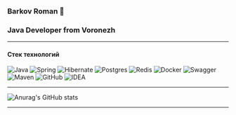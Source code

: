 ### Barkov Roman 👋

### Java Developer from Voronezh

---

#### Стек технологий

![Java] ![Spring] ![Hibernate] ![Postgres] ![Redis] ![Docker] ![Swagger] ![Maven] ![GitHub] ![IDEA]



---

![Anurag's GitHub stats](https://github-readme-stats.vercel.app/api?username=BarkovRoman&show_icons=true&theme=flag-india)

---
<!--
[![Readme Card](https://github-readme-stats.vercel.app/api/pin/?username=BarkovRoman&repo=java-shareit&theme=aura)](https://github.com/BarkovRoman/java-shareit)

[![Readme Card](https://github-readme-stats.vercel.app/api/pin/?username=BarkovRoman&repo=java-explore-with-me&theme=aura)](https://github.com/BarkovRoman/java-explore-with-me)

[![Readme Card](https://github-readme-stats.vercel.app/api/pin/?username=BarkovRoman&repo=java-filmorate&theme=aura)](https://github.com/BarkovRoman/java-filmorate)
-->
<!-- https://github.com/Ileriayo/markdown-badges -->

[Java]: https://img.shields.io/badge/java-%23ED8B00.svg?style=for-the-badge&logo=openjdk&logoColor=white

[Spring]: https://img.shields.io/badge/spring-%236DB33F.svg?style=for-the-badge&logo=spring&logoColor=white

[Docker]: https://img.shields.io/badge/docker-%230db7ed.svg?style=for-the-badge&logo=docker&logoColor=white

[Kubernetes]: https://img.shields.io/badge/kubernetes-%23326ce5.svg?style=for-the-badge&logo=kubernetes&logoColor=white

[Kafka]: https://img.shields.io/badge/Apache%20Kafka-000?style=for-the-badge&logo=apachekafka

[Postgres]: https://img.shields.io/badge/postgres-%23316192.svg?style=for-the-badge&logo=postgresql&logoColor=white

[Redis]: https://img.shields.io/badge/redis-%23DD0031.svg?style=for-the-badge&logo=redis&logoColor=white

[MongoDB]: https://img.shields.io/badge/MongoDB-%234ea94b.svg?style=for-the-badge&logo=mongodb&logoColor=white

[Hibernate]: https://img.shields.io/badge/Hibernate-59666C?style=for-the-badge&logo=Hibernate&logoColor=white

[Maven]: https://img.shields.io/badge/Apache%20Maven-C71A36?style=for-the-badge&logo=Apache%20Maven&logoColor=white

[GitHub]: https://img.shields.io/badge/github-%23121011.svg?style=for-the-badge&logo=github&logoColor=white

[IDEA]: https://img.shields.io/badge/IntelliJIDEA-000000.svg?style=for-the-badge&logo=intellij-idea&logoColor=white

[Postman]: https://img.shields.io/badge/Postman-FF6C37?style=for-the-badge&logo=postman&logoColor=white

[Swagger]: https://img.shields.io/badge/-Swagger-%23Clojure?style=for-the-badge&logo=swagger&logoColor=white
